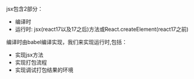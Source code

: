 jsx包含2部分：
* 编译时
* 运行时: jsx(react17以及17之后)方法或React.createElement(react17之前)  

编译时由babel编译实现，我们来实现运行时,包括：
* 实现jsx方法
* 实现打包流程
* 实现调试打包结果的环境